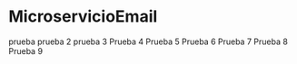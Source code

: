 ﻿# MicroservicioEmail
prueba
prueba 2
prueba 3
Prueba 4
Prueba 5
Prueba 6
Prueba 7
Prueba 8
Prueba 9
